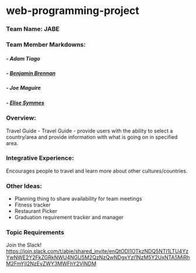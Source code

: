 # web-programming-project

### Team Name: JABE

### Team Member Markdowns:

##### - Adam Tiago
##### - [Benjamin Brennan](/team/benBrennan.md)
##### - Joe Maguire
##### - [Elise Symmes](/team/eliseSymmes.md)

### Overview:
Travel Guide  - Travel Guide - provide users with the ability to select a country/area and provide information with what is going on in specified area.

### Integrative Experience:
Encourages people to travel and learn more about other cultures/countries.

### Other Ideas:

- Planning thing to share availability for team meetings
- Fitness tracker 
- Restaurant Picker
- Graduation requirement tracker and manager

### Topic Requirements


Join the Slack!
https://join.slack.com/t/abje/shared_invite/enQtODI1OTkzNDQ5NTI1LTU4YzYwNWE2Y2FkZGRkNWU4NGU5M2QzNzQwNDgxYzI1NzM5Y2UxNTA5MjRhM2FmYjI2NzEyZWY3MWFhY2VlNDM

